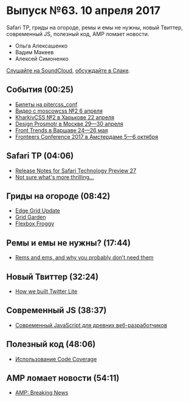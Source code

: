 # Выпуск №63. 10 апреля 2017

Safari TP, гриды на огороде, ремы и емы не нужны, новый Твиттер, современный JS, полезный код, AMP ломает новости.

- Ольга Алексашенко
- Вадим Макеев
- Алексей Симоненко

[Слушайте на SoundCloud](https://soundcloud.com/web-standards/episode-63), [обсуждайте в Слаке](https://web-standards.slack.com/messages/podcast/).

## События (00:25)

- [Билеты на pitercss_conf](https://pitercss.com/#BuyTicket)
- [Видео с moscowcss №2 6 апреля](https://www.facebook.com/afishamansarda/videos/1510461452311235/)
- [KharkivCSS №2 в Харькове 22 апреля](http://kharkivcss.org/)
- [Design Prosmotr в Москве 29—30 апреля](http://designprosmotr.ru/#timetable)
- [Front Trends в Варшаве 24—26 мая](https://2017.front-trends.com/)
- [Fronteers Conference 2017 в Амстердаме 5—6 октября](https://fronteers.nl/congres/2017)

## Safari TP (04:06)

- [Release Notes for Safari Technology Preview 27](https://webkit.org/blog/7497/release-notes-for-safari-technology-preview-27/)
- [Not sure what's more thrilling…](https://twitter.com/eprev/status/849750273337831425)

## Гриды на огороде (08:42)

- [Edge Grid Update](https://developer.microsoft.com/en-us/microsoft-edge/platform/status/gridupdate/?q=grid)
- [Grid Garden](http://cssgridgarden.com/)
- [Flexbox Froggy](http://flexboxfroggy.com/)

## Ремы и емы не нужны? (17:44)

- [Rems and ems, and why you probably don’t need them](https://medium.com/p/664b9ce1e09f)

## Новый Твиттер (32:24)

- [How we built Twitter Lite](https://blog.twitter.com/2017/how-we-built-twitter-lite)

## Современный JS (38:37)

- [Современный JavaScript для древних веб-разработчиков](https://medium.com/p/e601e59e87a2)

## Полезный код (48:06)

- [Использование Code Coverage](https://medium.com/p/6535bc26c97b)

## AMP ломает новости (54:11)

- [AMP: Breaking News](https://trib.tv/2017/03/31/amp-breaking-news/)
